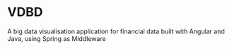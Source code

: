 # VDBD
A big data visualisation application for financial data built with Angular and Java, using Spring as Middleware
